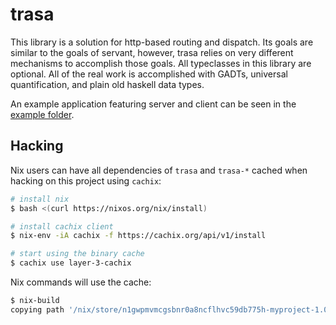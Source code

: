 # trasa

This library is a solution for http-based routing and dispatch. Its goals are similar to the goals of servant, however, trasa relies on very different mechanisms to accomplish those goals. All typeclasses in this library are optional. All of the real work is accomplished with GADTs, universal quantification, and plain old haskell data types.

An example application featuring server and client can be seen in the [example folder](./example/).

## Hacking

Nix users can have all dependencies of `trasa` and `trasa-*` cached when hacking on this project using `cachix`:

```sh
# install nix
$ bash <(curl https://nixos.org/nix/install)

# install cachix client
$ nix-env -iA cachix -f https://cachix.org/api/v1/install

# start using the binary cache
$ cachix use layer-3-cachix
```

Nix commands will use the cache:

```sh
$ nix-build
copying path '/nix/store/n1gwpmvmcgsbnr0a8ncflhvc59db775h-myproject-1.0.0' from 'https://layer-3-cachix.cachix.org'
```
